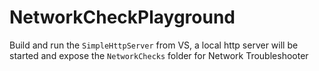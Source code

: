 # NetworkCheckPlayground
Build and run the `SimpleHttpServer` from VS, a local http server will be started and expose the `NetworkChecks` folder for Network Troubleshooter